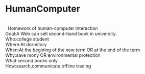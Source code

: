 # HumanComputer
<br/> 
Homework of human-computer interaction
<br/>
Goal:A Web can sell second-hand book in university.
<br/>
Who:college student
<br/>
Where:At dormitory
<br/>
When:At the begining of the new term OR at the end of the term
<br/>
Why:save mony OR  environmental protection
<br/>
What:second books only
<br/>
How:search,communicate,offline trading
